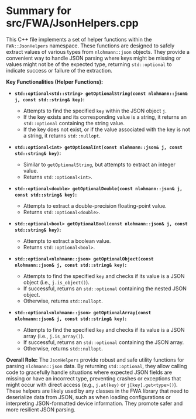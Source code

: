 # Summary for src/FWA/JsonHelpers.cpp

This C++ file implements a set of helper functions within the `FWA::JsonHelpers` namespace. These functions are designed to safely extract values of various types from `nlohmann::json` objects. They provide a convenient way to handle JSON parsing where keys might be missing or values might not be of the expected type, returning `std::optional` to indicate success or failure of the extraction.

**Key Functionalities (Helper Functions):**

-   **`std::optional<std::string> getOptionalString(const nlohmann::json& j, const std::string& key)`:**
    -   Attempts to find the specified `key` within the JSON object `j`.
    -   If the key exists and its corresponding value is a string, it returns an `std::optional` containing the string value.
    -   If the key does not exist, or if the value associated with the key is not a string, it returns `std::nullopt`.

-   **`std::optional<int> getOptionalInt(const nlohmann::json& j, const std::string& key)`:**
    -   Similar to `getOptionalString`, but attempts to extract an integer value.
    -   Returns `std::optional<int>`.

-   **`std::optional<double> getOptionalDouble(const nlohmann::json& j, const std::string& key)`:**
    -   Attempts to extract a double-precision floating-point value.
    -   Returns `std::optional<double>`.

-   **`std::optional<bool> getOptionalBool(const nlohmann::json& j, const std::string& key)`:**
    -   Attempts to extract a boolean value.
    -   Returns `std::optional<bool>`.

-   **`std::optional<nlohmann::json> getOptionalObject(const nlohmann::json& j, const std::string& key)`:**
    -   Attempts to find the specified `key` and checks if its value is a JSON object (i.e., `j.is_object()`).
    -   If successful, returns an `std::optional` containing the nested JSON object.
    -   Otherwise, returns `std::nullopt`.

-   **`std::optional<nlohmann::json> getOptionalArray(const nlohmann::json& j, const std::string& key)`:**
    -   Attempts to find the specified `key` and checks if its value is a JSON array (i.e., `j.is_array()`).
    -   If successful, returns an `std::optional` containing the JSON array.
    -   Otherwise, returns `std::nullopt`.

**Overall Role:**
The `JsonHelpers` provide robust and safe utility functions for parsing `nlohmann::json` data. By returning `std::optional`, they allow calling code to gracefully handle situations where expected JSON fields are missing or have an incorrect type, preventing crashes or exceptions that might occur with direct access (e.g., `j.at(key)` or `j[key].get<type>()`). These helpers are likely used by any classes in the FWA library that need to deserialize data from JSON, such as when loading configurations or interpreting JSON-formatted device information. They promote safer and more resilient JSON parsing.
